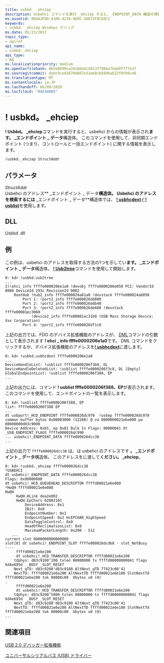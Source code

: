 ```yaml
---
title: usbkd. _ehciep
description: Usbehci コマンドを実行 _ehciep すると、_ENDPOINT_DATA 構造の情報が表示されます。 このコマンドを使用して、非同期エンドポイント (つまり、コントロールと一括エンドポイント) に関する情報を表示します。
ms.assetid: 0DA42FDD-41D6-4234-9D9C-36872F0CE0C1
keywords:
- usbkd. _ehciep Windows デバッグ
ms.date: 05/23/2017
topic_type:
- apiref
api_name:
- usbkd._ehciep
api_type:
- NA
ms.localizationpriority: medium
ms.openlocfilehash: 8b5e0699ca34186ddc4813f7984a76a60f777e37
ms.sourcegitcommit: dadc9ced1670d667e31eb0cb58d6a622f0f09c46
ms.translationtype: MT
ms.contentlocale: ja-JP
ms.lasthandoff: 06/09/2020
ms.locfileid: "84534095"
---
```

# <a name="usbkd_ehciep"></a>! usbkd。 \_ehciep


**! Usbkd。 \_ehciep**コマンドを実行すると、usbehci からの情報が表示され**ます。 \_エンドポイント \_ データ**構造体。 このコマンドを使用して、非同期エンドポイント (つまり、コントロールと一括エンドポイント) に関する情報を表示します。

```dbgcmd
!usbkd._ehciep StructAddr
```

## <a name="span-idddk__devobj_dbgspanspan-idddk__devobj_dbgspanparameters"></a><span id="ddk__devobj_dbg"></span><span id="DDK__DEVOBJ_DBG"></span>パラメータ


<span id="_______StructAddr______"></span><span id="_______structaddr______"></span><span id="_______STRUCTADDR______"></span>*StructAddr*   
Usbehci のアドレス** \_エンドポイント \_ データ**構造体。 Usbehci のアドレスを検索するには** \_エンドポイント \_ データ**構造体では、 [**! usbhcdext**](-usbkd-usbhcdext.md)と[**! usblist**](-usbkd-usblist.md)を使用します。

## <a name="span-iddllspanspan-iddllspandll"></a><span id="DLL"></span><span id="dll"></span>DLL


Usbkd .dll

<a name="examples"></a>例
--------

この例は、usbehci のアドレスを取得する方法の1つを示してい**ます。 \_エンドポイント \_ データ**構造体。 [**! Usb2tree**](-usbkd-usb2tree.md)コマンドを使用して開始します。

```dbgcmd
0: kd> !usbkd.usb2tree
...
2)!ehci_info ffffe0000206e1a0 !devobj ffffe0000206e050 PCI: VendorId 8086 DeviceId 293c RevisionId 0002 
    RootHub !hub2_info ffffe000024a61a0 !devstack ffffe000024a6050
        Port 1: !port2_info ffffe000026dd000 
        Port 2: !port2_info ffffe000026ddb40 
        Port 3: !port2_info ffffe000026de680 !devstack ffffe00001ec3060
            !device2_info ffffe00001ec31b0 (USB Mass Storage Device: Xxx Corporation)
        Port 4: !port2_info ffffe000026df1c0 
```

上記の出力では、FDO のデバイス拡張機能のアドレスが、 [DML](debugger-markup-language-commands.md)コマンドの引数として表示されます **! ehci \_ info ffffe0000206e1a0**です。 DML コマンドをクリックするか、デバイス拡張機能のアドレスを[**! usbhcdext**](-usbkd-usbhcdext.md)に渡します。

```dbgcmd
0: kd> !usbkd.usbhcdext ffffe0000206e1a0
...
DeviceHandleList: !usblist ffffe0000206f3b8, DL 
DeviceHandleDeletedList: !usblist ffffe0000206f3c8, DL [Empty]
GlobalEndpointList: !usblist ffffe0000206f388, EP 
...
```

上記の出力には、コマンド **! usblist ffffe0000206f388、EP**が表示されます。 このコマンドを使用して、エンドポイントの一覧を表示します。

```dbgcmd
0: kd> !usblist ffffe0000206f388, EP 
list: ffffe0000206f388 EP
...
dt usbport!_HCD_ENDPOINT ffffe000026dc970  !usbep ffffe000026dc970
common buffer bytes 0x00003000 (12288) @ va 0000000021e6e000 pa 00000000d83c9000
Device Address: 0x01, ep 0x81 Bulk In Flags: 00000041 dt _USB_ENDPOINT_FLAGS ffffe000026dc990
... usbehci!_ENDPOINT_DATA ffffe000026dcc38
...
```

上記の出力で `ffffe000026dcc38` は、は usbehci のアドレスです **。 \_エンドポイント \_ データ**構造体。 このアドレスをに渡して**ください。 \_ehciep**。

```dbgcmd
0: kd> !usbkd._ehciep ffffe000026dcc38
*USBEHCI
dt usbehci!_ENDPOINT_DATA ffffe000026dcc38
Flags: 0x00000000
dt usbehci!_HCD_QUEUEHEAD_DESCRIPTOR ffffd00021e6e080
*HwQH ffffd00021e6e080
HwQH
     HwQH.HLink dea2e002
     HwQH.EpChars 02002101
         DeviceAddress: 0x1
         IBit: 0x0
         EndpointNumber: 0x1
         EndpointSpeed: 0x2 HcEPCHAR_HighSpeed
         DataToggleControl: 0x0
         HeadOfReclimationList: 0x0
         MaximumPacketLength: 0x200 - 512
   ...
current slot 0000000000000000
slot[0] dt usbehci!_ENDPOINT_SLOT ffffe000026dcdb8 - slot_NotBusy
----
     ffffd00021e6e100
     dt usbehci!_HCD_TRANSFER_DESCRIPTOR ffffd00021e6e100
    tdphys: d83c9100'200 txlen 00000000 tx ffffd00000000041 flags 6d4e695d  _BUSY _SLOT_RESET
    Next_qTD: d83c9200'd83c9180 AltNext_qTD 77423c00'41 
    NextTD: ffffd00021e6e200 AltNextTD ffffd00021e6e180 SlotNextTd ffffd00021e6e200 tok 00000c00  Xbytes x0 (0)
.
     ffffd00021e6e200
     dt usbehci!_HCD_TRANSFER_DESCRIPTOR ffffd00021e6e200
    tdphys: d83c9200'5000 txlen 00000000 tx ffffd00000000041 flags 6d4e695d  _BUSY _SLOT_RESET
    Next_qTD: d83c9280'd83c9180 AltNext_qTD 77423c00'41 
    NextTD: ffffd00021e6e280 AltNextTD ffffd00021e6e180 SlotNextTd ffffd00021e6e280 tok 00000c00  Xbytes x0 (0)
...
```

## <a name="span-idsee_alsospansee-also"></a><span id="see_also"></span>関連項目


[USB 2.0 デバッガー拡張機能](usb-2-0-extensions.md)

[ユニバーサルシリアルバス (USB) ドライバー](https://docs.microsoft.com/windows-hardware/drivers/usbcon/)

 

 






